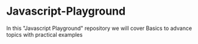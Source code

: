 # Javascript-Playground
In this "Javascript Playground" repository we will cover Basics to advance topics with practical examples
